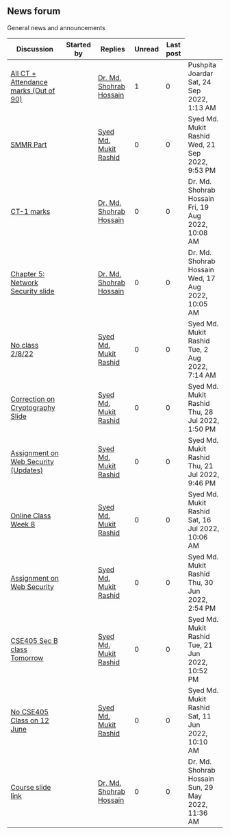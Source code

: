<h2>News forum</h2>General news and announcements

<br />
<table><thead><tr><th>Discussion</th><th>Started by</th><th>Replies</th><th>Unread<a href="https://moodle.cse.buet.ac.bd/mod/forum/markposts.php?f=832&mark=read&returnpage=view.php"></a></th><th>Last post</th></tr></thead><tbody>
<tr><td><a href="All%20CT%20%2B%20Attendance%20marks%20%28Out%20of%2090%29">All CT + Attendance marks (Out of 90)</a></td>
<td><a href="https://moodle.cse.buet.ac.bd/user/view.php?id=32&course=703"></a></td>
<td><a href="https://moodle.cse.buet.ac.bd/user/view.php?id=32&course=703">Dr. Md. Shohrab Hossain</a></td>
<td>1</td>
<td>0</td>
<td>Pushpita Joardar<br />Sat, 24 Sep 2022, 1:13 AM</td>
</tr>
<tr><td><a href="SMMR%20Part">SMMR Part</a></td>
<td><a href="https://moodle.cse.buet.ac.bd/user/view.php?id=1878&course=703"></a></td>
<td><a href="https://moodle.cse.buet.ac.bd/user/view.php?id=1878&course=703">Syed Md. Mukit Rashid</a></td>
<td>0</td>
<td>0</td>
<td>Syed Md. Mukit Rashid<br />Wed, 21 Sep 2022, 9:53 PM</td>
</tr>
<tr><td><a href="CT-1%20marks">CT-1 marks</a></td>
<td><a href="https://moodle.cse.buet.ac.bd/user/view.php?id=32&course=703"></a></td>
<td><a href="https://moodle.cse.buet.ac.bd/user/view.php?id=32&course=703">Dr. Md. Shohrab Hossain</a></td>
<td>0</td>
<td>0</td>
<td>Dr. Md. Shohrab Hossain<br />Fri, 19 Aug 2022, 10:08 AM</td>
</tr>
<tr><td><a href="Chapter%205%20Network%20Security%20slide">Chapter 5: Network Security slide</a></td>
<td><a href="https://moodle.cse.buet.ac.bd/user/view.php?id=32&course=703"></a></td>
<td><a href="https://moodle.cse.buet.ac.bd/user/view.php?id=32&course=703">Dr. Md. Shohrab Hossain</a></td>
<td>0</td>
<td>0</td>
<td>Dr. Md. Shohrab Hossain<br />Wed, 17 Aug 2022, 10:05 AM</td>
</tr>
<tr><td><a href="No%20class%202822">No class 2/8/22</a></td>
<td><a href="https://moodle.cse.buet.ac.bd/user/view.php?id=1878&course=703"></a></td>
<td><a href="https://moodle.cse.buet.ac.bd/user/view.php?id=1878&course=703">Syed Md. Mukit Rashid</a></td>
<td>0</td>
<td>0</td>
<td>Syed Md. Mukit Rashid<br />Tue, 2 Aug 2022, 7:14 AM</td>
</tr>
<tr><td><a href="Correction%20on%20Cryptography%20Slide">Correction on Cryptography Slide</a></td>
<td><a href="https://moodle.cse.buet.ac.bd/user/view.php?id=1878&course=703"></a></td>
<td><a href="https://moodle.cse.buet.ac.bd/user/view.php?id=1878&course=703">Syed Md. Mukit Rashid</a></td>
<td>0</td>
<td>0</td>
<td>Syed Md. Mukit Rashid<br />Thu, 28 Jul 2022, 1:50 PM</td>
</tr>
<tr><td><a href="Assignment%20on%20Web%20Security%20%28Updates%29">Assignment on Web Security (Updates)</a></td>
<td><a href="https://moodle.cse.buet.ac.bd/user/view.php?id=1878&course=703"></a></td>
<td><a href="https://moodle.cse.buet.ac.bd/user/view.php?id=1878&course=703">Syed Md. Mukit Rashid</a></td>
<td>0</td>
<td>0</td>
<td>Syed Md. Mukit Rashid<br />Thu, 21 Jul 2022, 9:46 PM</td>
</tr>
<tr><td><a href="Online%20Class%20Week%208">Online Class Week 8</a></td>
<td><a href="https://moodle.cse.buet.ac.bd/user/view.php?id=1878&course=703"></a></td>
<td><a href="https://moodle.cse.buet.ac.bd/user/view.php?id=1878&course=703">Syed Md. Mukit Rashid</a></td>
<td>0</td>
<td>0</td>
<td>Syed Md. Mukit Rashid<br />Sat, 16 Jul 2022, 10:06 AM</td>
</tr>
<tr><td><a href="Assignment%20on%20Web%20Security">Assignment on Web Security</a></td>
<td><a href="https://moodle.cse.buet.ac.bd/user/view.php?id=1878&course=703"></a></td>
<td><a href="https://moodle.cse.buet.ac.bd/user/view.php?id=1878&course=703">Syed Md. Mukit Rashid</a></td>
<td>0</td>
<td>0</td>
<td>Syed Md. Mukit Rashid<br />Thu, 30 Jun 2022, 2:54 PM</td>
</tr>
<tr><td><a href="CSE405%20Sec%20B%20class%20Tomorrow">CSE405 Sec B class Tomorrow</a></td>
<td><a href="https://moodle.cse.buet.ac.bd/user/view.php?id=1878&course=703"></a></td>
<td><a href="https://moodle.cse.buet.ac.bd/user/view.php?id=1878&course=703">Syed Md. Mukit Rashid</a></td>
<td>0</td>
<td>0</td>
<td>Syed Md. Mukit Rashid<br />Tue, 21 Jun 2022, 10:52 PM</td>
</tr>
<tr><td><a href="No%20CSE405%20Class%20on%2012%20June">No CSE405 Class on 12 June</a></td>
<td><a href="https://moodle.cse.buet.ac.bd/user/view.php?id=1878&course=703"></a></td>
<td><a href="https://moodle.cse.buet.ac.bd/user/view.php?id=1878&course=703">Syed Md. Mukit Rashid</a></td>
<td>0</td>
<td>0</td>
<td>Syed Md. Mukit Rashid<br />Sat, 11 Jun 2022, 10:10 AM</td>
</tr>
<tr><td><a href="Course%20slide%20link">Course slide link</a></td>
<td><a href="https://moodle.cse.buet.ac.bd/user/view.php?id=32&course=703"></a></td>
<td><a href="https://moodle.cse.buet.ac.bd/user/view.php?id=32&course=703">Dr. Md. Shohrab Hossain</a></td>
<td>0</td>
<td>0</td>
<td>Dr. Md. Shohrab Hossain<br />Sun, 29 May 2022, 11:36 AM</td>
</tr>
</tbody></table>

